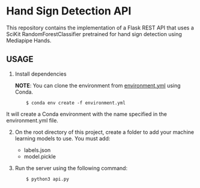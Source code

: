 # Hand Sign Detection API

This repository contains the implementation of a Flask REST API that uses a SciKit RandomForestClassifier pretrained for hand sign detection using Mediapipe Hands.

## USAGE

1. Install dependencies

	**NOTE**: You can clone the environment from [environment.yml](https://github.com/danimr99/hand-sign-detection-api/blob/main/environment.yml) using Conda.

  	```console
		$ conda env create -f environment.yml
	```

  It will create a Conda environment with the name specified in the environment.yml file.
	
2. On the root directory of this project, create a folder to add your machine learning models to use.
  You must add:
    - labels.json
    - model.pickle

3. Run the server using the following command:

  	```console
		$ python3 api.py
	```
